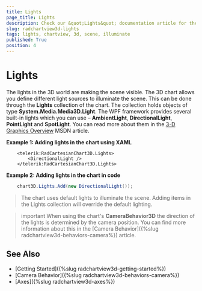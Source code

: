 ```yaml
---
title: Lights
page_title: Lights
description: Check our &quot;Lights&quot; documentation article for the RadChartView3D {{ site.framework_name }} control.
slug: radchartview3d-lights
tags: lights, chartview, 3d, scene, illuminate
published: True
position: 4
---
```


# Lights

The lights in the 3D world are making the scene visible. The 3D chart allows you define different light sources to illuminate the scene. This can be done through the __Lights__ collection of the chart. The collection holds objects of type __System.Media.Media3D.Light__. The WPF framework provides several built-in lights which you can use – __AmbientLight__, __DirectionalLight__, __PointLight__ and  __SpotLight__. You can read more about them in the [3-D Graphics Overview](https://msdn.microsoft.com/en-us/library/ms747437(v=vs.110).aspx) MSDN article.

__Example 1: Adding lights in the chart using XAML__
```XAML
	<telerik:RadCartesianChart3D.Lights>
		<DirectionalLight />
	</telerik:RadCartesianChart3D.Lights>
```

__Example 2: Adding lights in the chart in code__
```C#
	chart3D.Lights.Add(new DirectionalLight());
```

>The chart uses default lights to illuminate the scene. Adding items in the Lights collection will override the default lighting.

>important When using the chart's __CameraBehavior3D__ the direction of the lights is determined by the camera position. You can find more information about this in the [Camera Behavior]({%slug radchartview3d-behaviors-camera%}) article.

## See Also

* [Getting Started]({%slug radchartview3d-getting-started%})
* [Camera Behavior]({%slug radchartview3d-behaviors-camera%})
* [Axes]({%slug radchartview3d-axes%})
